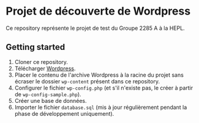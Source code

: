 # Projet de découverte de Wordpress

Ce repository représente le projet de test du Groupe 2285 A à la HEPL.

## Getting started

1. Cloner ce repository.
2. Télécharger [Wordpress](https://wordpress.org/).
3. Placer le contenu de l'archive Wordpress à la racine du projet sans écraser le dossier `wp-content` présent dans ce repository.
4. Configurer le fichier `wp-config.php` (et s'il n'existe pas, le créer à partir de `wp-config-sample.php`). 
5. Créer une base de données.
6. Importer le fichier `database.sql` (mis à jour régulièrement pendant la phase de développement uniquement).
